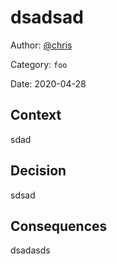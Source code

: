 # dsadsad

Author: [@chris](slack://user?team=T9U3SEE12&id=U9U5GKCHG)

Category: `foo`

Date: 2020-04-28

## Context

sdad

## Decision

sdsad

## Consequences

dsadasds